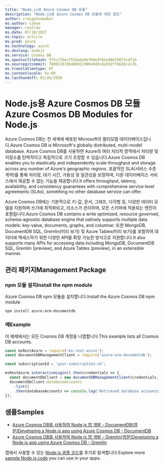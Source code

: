 ```yaml
---
title: "Node.js용 Azure Cosmos DB 모듈"
description: "Node.js용 Azure Cosmos DB 모듈에 대한 참조"
author: craigshoemaker
ms.author: cshoe
manager: routlaw
ms.date: 07/18/2017
ms.topic: article
ms.prod: azure
ms.technology: azure
ms.devlang: nodejs
ms.service: Cosmos DB
ms.openlocfilehash: 575c276ec755dabe8e7b9ed76ba98ef8073c4f1b
ms.sourcegitcommit: 78001187db408d21909e949c8a592f76626c2c3b
ms.translationtype: HT
ms.contentlocale: ko-KR
ms.lasthandoff: 01/26/2018
---
```

# <a name="azure-cosmos-db-modules-for-nodejs"></a><span data-ttu-id="9a763-103">Node.js용 Azure Cosmos DB 모듈</span><span class="sxs-lookup"><span data-stu-id="9a763-103">Azure Cosmos DB Modules for Node.js</span></span>

<span data-ttu-id="9a763-104">Azure Cosmos DB는 전 세계에 배포된 Microsoft의 멀티모델 데이터베이스입니다.</span><span class="sxs-lookup"><span data-stu-id="9a763-104">Azure Cosmos DB is Microsoft's globally distributed, multi-model database.</span></span> <span data-ttu-id="9a763-105">Azure Cosmos DB를 사용하면 Azure의 여러 지리적 영역에서 처리량 및 저장소를 탄력적이고 독립적으로 크기 조정할 수 있습니다.</span><span class="sxs-lookup"><span data-stu-id="9a763-105">Azure Cosmos DB enables you to elastically and independently scale throughput and storage across any number of Azure's geographic regions.</span></span> <span data-ttu-id="9a763-106">포괄적인 SLA(서비스 수준 계약)를 통해 처리량, 대기 시간, 가용성 및 일관성을 보장하며, 다른 데이터베이스 서비스에서 제공할 수 없는 기능을 제공합니다.</span><span class="sxs-lookup"><span data-stu-id="9a763-106">It offers throughput, latency, availability, and consistency guarantees with comprehensive service level agreements (SLAs), something no other database service can offer.</span></span>

<span data-ttu-id="9a763-107">Azure Cosmos DB에는 기본적으로 키-값, 문서, 그래프, 다각형 등, 다양한 데이터 모델을 지원하며 쓰기에 최적화되고, 리소스가 관리하며, 모든 스키마에 적용되는 엔진이 포함됩니다.</span><span class="sxs-lookup"><span data-stu-id="9a763-107">Azure Cosmos DB contains a write optimized, resource governed, schema-agnostic database engine that natively supports multiple data models: key-value, documents, graphs, and columnar.</span></span> <span data-ttu-id="9a763-108">또한 MongoDB, DocumentDB SQL, Gremlin(미리 보기) 및 Azure Tables(미리 보기)를 포함하여 데이터에 액세스하기 위한 다양한 API를 확장 가능한 방식으로 지원합니다.</span><span class="sxs-lookup"><span data-stu-id="9a763-108">It also supports many APIs for accessing data including MongoDB, DocumentDB SQL, Gremlin (preview), and Azure Tables (preview), in an extensible manner.</span></span>

## <a name="management-package"></a><span data-ttu-id="9a763-109">관리 패키지</span><span class="sxs-lookup"><span data-stu-id="9a763-109">Management Package</span></span>

### <a name="install-the-npm-module"></a><span data-ttu-id="9a763-110">npm 모듈 설치</span><span class="sxs-lookup"><span data-stu-id="9a763-110">Install the npm module</span></span> 

<span data-ttu-id="9a763-111">Azure Cosmos DB npm 모듈을 설치합니다.</span><span class="sxs-lookup"><span data-stu-id="9a763-111">Install the Azure Cosmos DB npm module</span></span>

```bash
npm install azure-arm-documentdb
```

### <a name="example"></a><span data-ttu-id="9a763-112">예</span><span class="sxs-lookup"><span data-stu-id="9a763-112">Example</span></span>

<span data-ttu-id="9a763-113">이 예제에서는 모든 Cosmos DB 계정을 나열합니다.</span><span class="sxs-lookup"><span data-stu-id="9a763-113">This example lists all Cosmos DB accounts.</span></span>

```javascript
const msRestAzure = require('ms-rest-azure');
const documentDBManagementClient = require('azure-arm-documentdb');

const subscriptionId = 'your-subscription-id';

msRestAzure.interactiveLogin().then(credentials => {
  const documentDbClient = new documentDBManagementClient(credentials, subscriptionId);
  documentDbClient.databaseAccounts
    .list()
    .then(databaseAccounts => console.log('Retrieved database accounts: ', databaseAccounts));
});
```

## <a name="samples"></a><span data-ttu-id="9a763-114">샘플</span><span class="sxs-lookup"><span data-stu-id="9a763-114">Samples</span></span>

* [<span data-ttu-id="9a763-115">Azure Cosmos DB를 사용하여 Node.js 앱 개발 - DocumentDB(영문)</span><span class="sxs-lookup"><span data-stu-id="9a763-115">Developing a Node.js app using Azure Cosmos DB - DocumentDB</span></span>](https://azure.microsoft.com/resources/samples/azure-cosmos-db-documentdb-nodejs-getting-started/)
* [<span data-ttu-id="9a763-116">Azure Cosmos DB를 사용하여 Node.js 앱 개발 - Gremlin(영문)</span><span class="sxs-lookup"><span data-stu-id="9a763-116">Developing a Node.js app using Azure Cosmos DB - Gremlin</span></span>](https://azure.microsoft.com/resources/samples/azure-cosmos-db-graph-nodejs-getting-started/)

<span data-ttu-id="9a763-117">앱에서 사용할 수 있는 [Node.js 샘플 코드](https://azure.microsoft.com/resources/samples/?platform=nodejs)를 추가로 탐색합니다.</span><span class="sxs-lookup"><span data-stu-id="9a763-117">Explore more [sample Node.js code](https://azure.microsoft.com/resources/samples/?platform=nodejs) you can use in your apps.</span></span>
